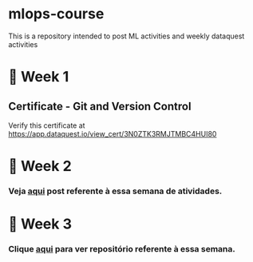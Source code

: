 # mlops-course

This is a repository intended to post ML activities and weekly dataquest activities

# 📕 Week 1
## Certificate - Git and Version Control
Verify this certificate at https://app.dataquest.io/view_cert/3N0ZTK3RMJTMBC4HUI80

# 📕 Week 2
### Veja [aqui](https://www.linkedin.com/posts/kaio-henrique-106880225_introduction-to-data-exploring-and-cli-basics-activity-6923767174113161216-4RVi?utm_source=linkedin_share&utm_medium=member_desktop_web) post referente à essa semana de atividades.

# 📕 Week 3
### Clique [aqui](https://github.com/Kaioh95/PredictCarsPrice-QA-dataquest) para ver repositório referente à essa semana.

